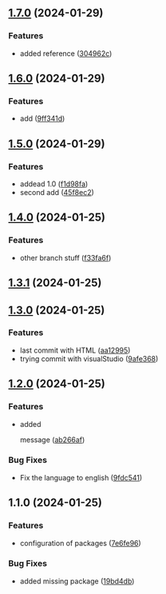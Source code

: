 

## [1.7.0](https://github.com/jojosuelobo/teste-changelog-release/compare/1.6.0...1.7.0) (2024-01-29)


### Features

* added reference ([304962c](https://github.com/jojosuelobo/teste-changelog-release/commit/304962c7c9b5b6eab0114ad9a3fa5ffe63af4379))

## [1.6.0](https://github.com/jojosuelobo/teste-changelog-release/compare/1.5.0...1.6.0) (2024-01-29)


### Features

* add ([9ff341d](https://github.com/jojosuelobo/teste-changelog-release/commit/9ff341d82a9de599d46fe852966143b1161e57b6))

## [1.5.0](https://github.com/jojosuelobo/teste-changelog-release/compare/1.4.0...1.5.0) (2024-01-29)


### Features

* addead 1.0 ([f1d98fa](https://github.com/jojosuelobo/teste-changelog-release/commit/f1d98fa257ebe7f2c217737eff3d293c7272f809))
* second add ([45f8ec2](https://github.com/jojosuelobo/teste-changelog-release/commit/45f8ec2fbf70840a457cd43bb120be92f5e71313))

## [1.4.0](https://github.com/jojosuelobo/teste-changelog/compare/1.3.0...1.4.0) (2024-01-25)


### Features

* other branch stuff ([f33fa6f](https://github.com/jojosuelobo/teste-changelog/commit/f33fa6f9e38970a19ec0f7559b1727aa82efa5b3))

## [1.3.1](https://github.com/jojosuelobo/teste-changelog/compare/1.3.0...1.3.1) (2024-01-25)

## [1.3.0](https://github.com/jojosuelobo/teste-changelog/compare/1.2.0...1.3.0) (2024-01-25)


### Features

* last commit with HTML ([aa12995](https://github.com/jojosuelobo/teste-changelog/commit/aa129956428f117e0c992c7f33525c7fad3c3a09))
* trying commit with visualStudio ([9afe368](https://github.com/jojosuelobo/teste-changelog/commit/9afe368dc7e79f0c87d009c0c123333c57de80b2))

## [1.2.0](https://github.com/jojosuelobo/teste-changelog/compare/1.1.0...1.2.0) (2024-01-25)


### Features

* added <p> message ([ab266af](https://github.com/jojosuelobo/teste-changelog/commit/ab266affc4900f7f6adef0d3035d5a1831271d5f))


### Bug Fixes

* Fix the language to english ([9fdc541](https://github.com/jojosuelobo/teste-changelog/commit/9fdc54125b948ec52cf4024462a85fa113008f56))

## 1.1.0 (2024-01-25)


### Features

* configuration of packages ([7e6fe96](https://github.com/jojosuelobo/teste-changelog/commit/7e6fe965105d21f4fb60f2b10eb236401473d8f0))


### Bug Fixes

* added missing package ([19bd4db](https://github.com/jojosuelobo/teste-changelog/commit/19bd4dba30bf64500b9819294d70b2fe7cc44116))

